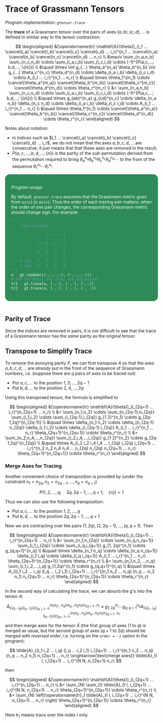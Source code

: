 <style>
    .remark {
        border-radius: 15px;
        padding: 20px;
        background-color: SeaGreen;
        color: White;
    }
    .result {
        border-radius: 15px;
        padding: 20px;
        background-color: FireBrick;
        color: White;
    }
</style>

# Trace of Grassmann Tensors

*Program implementation: `gtensor.trace`*

The **trace** of a Grassmann tensor over the pairs of axes $(a,b), (c,d), ...$ is defined in similar way to the tensor contraction: 

$$
\begin{aligned}
    &[\operatorname{tr} \mathbf{A}(\theta)]_{i_1 ... \cancel{i_a} \cancel{i_b} \cancel{i_c} \cancel{i_d} ... i_r}^{n_1 ... \cancel{n_a} \cancel{n_b} \cancel{n_c} \cancel{n_d} ... n_r} 
    \\
    &\equiv \sum_{n_a,n_b} \sum_{n_c,n_d} \cdots \sum_{i_a,i_b} \sum_{i_c,i_d} \cdots
    (-1)^{P(a,c,...; b,d,...; \{n\})}
    \\ &\quad \times
    \int g_{...} \theta_a^{n_a} \theta_b^{n_b}
    \int g_{...} \theta_c^{n_c} \theta_d^{n_d} \cdots
    \delta_{i_a i_b} \delta_{i_c i_d} \cdots
    A_{i_1 ... i_r}^{n_1 ... n_r} 
    \\ &\quad \times
    \theta_1^{m_1} \cdots \cancel{\theta_a^{m_a}} \cancel{\theta_b^{m_b}} \cancel{\theta_c^{m_c}} \cancel{\theta_d^{m_d}} \cdots \theta_r^{m_r} 
    \\
    &= \sum_{n_a,n_b} \sum_{n_c,n_d} \cdots \sum_{i_a,i_b} \sum_{i_c,i_d} \cdots
    (-1)^{P(a,c,...; b,d,...; \{n\})}
    \\ &\quad \times
    g_{ab}^{n_a} g_{cd}^{n_c} \cdots
    \delta_{n_a n_b} \delta_{n_c n_d} \cdots
    \delta_{i_a i_b} \delta_{i_c i_d} \cdots
    A_{i_1 ... i_r}^{n_1 ... n_r} 
    \\ &\quad \times
    \theta_1^{n_1} \cdots \cancel{\theta_a^{n_a}} \cancel{\theta_b^{n_b}} \cancel{\theta_c^{n_c}} \cancel{\theta_d^{n_d}} \cdots \theta_r^{n_r} 
\end{aligned}
$$

Notes about notation: 

- in indices such as $i_1 ... \cancel{i_a} \cancel{i_b} \cancel{i_c} \cancel{i_d} ... i_r$, we do *not* mean that the axes $a,b,c,d,...$ are consecutive; it just means that that these axes are *removed* in the result;
- $P(a,c,...; b,d,...; \{n\})$ is the parity of the *sub*-permutation derived from the permutation required to bring $\theta_a^{n_a} \theta_b^{n_b} \theta_c^{n_c} \theta_d^{n_d} \cdots$ to the front of the sequence $\theta_1^{n_1} \cdots \theta_r^{n_r}$.

<div class="remark">

*Program usage*: 

By default, `gtensor.trace` assumes that the Grassmann metric goes from `axis1` to `axis2`. Thus the order of each tracing pair matters; when the order of one pair changes, the corresponding Grassmann metric should change sign. For example:

```python
"""
    trace example

                |-→---→-|
                |       |
            |-→-|-→-|   |
            ↑___↑___↓___↓
            0   1   2   3

    0 dim   3   5   3   5
    1 dim   4   3   4   3
"""
a = gt.random(((3,5,3,5), (4,3,4,3)))
# the following two lines are equivalent
tr1 = gt.trace(a, (0,1), (2,3), (1,1))
tr2 = gt.trace(a, (0,3), (2,1), (1,-1))
```

</div><br>

## Parity of Trace

Since the indices are removed in pairs, it is not difficult to see that the trace of a Grassmann tensor has the *same* parity as the  original tensor. 

## Transpose to Simplify Trace

To remove the annoying parity $P$, we can first transpose $A$ so that the axes $a,b,c,d,...$ are *already* put in the front of the sequence of Grassmann numbers, i.e. (suppose there are $q$ pairs of axes to be traced out)

- Put $a,c,...$ to the position $1, 3, ..., 2q-1$ 
- Put $b,d,...$ to the position $2, 4, ..., 2q$

Using this transposed tensor, the formula is simplified to

$$
\begin{aligned}
    &[\operatorname{tr} \mathbf{A}(\theta)]_{i_{2q+1} ... i_r}^{n_{2q+1} ... n_r} 
    \\
    &= \sum_{n_1,n_2} \cdots \sum_{n_{2q-1},n_{2q}} 
    \sum_{i_1,i_2} \cdots \sum_{i_{2q-1},i_{2q}}
    g_{1 2}^{n_1} \cdots g_{2q-1,2q}^{n_{2q-1}}
    \\ &\quad \times
    \delta_{n_1 n_2} \cdots \delta_{n_{2q-1} n_{2q}}
    \delta_{i_1 i_2} \cdots \delta_{i_{2q-1} i_{2q}}
    A_{i_1 ... i_r}^{n_1 ... n_r} 
    \theta_{2q+1}^{n_{2q+1}} \cdots \theta_r^{n_r} 
    \\
    &= \sum_{n_2,n_4,...,n_{2q}} 
    \sum_{i_2,i_4,...,i_{2q}}
    g_{1 2}^{n_2} \cdots g_{2q-1,2q}^{n_{2q}}
    \\ &\quad \times
    A_{i_2 i_2 i_4 i_4 ... i_{2q} i_{2q} i_{2q+1} ... i_r}^{n_2 n_2 n_4 n_4 ... n_{2q} n_{2q} n_{2q+1} ... n_r} 
    \theta_{2q+1}^{n_{2q+1}} \cdots \theta_r^{n_r} 
\end{aligned}
$$

### Merge Axes for Tracing

Another convenient choice of transposition is provided by (under the constraint $n_1 = n_{2q}, n_2 = n_{2q-1}, ..., n_q = n_{q+1}$)

$$
P(1,2,...,q; \quad 2q,2q-1,...,q+1;\quad \{n\}) = 1
$$

Thus we can also use the following transposition:

- Put $a,c,...$ to the position $1, 2, ..., q$ 
- Put $b,d,...$ to the position $2q, 2q-1, ..., q+1$

Now we are contracting over the pairs $(1,2q), (2,2q-1), ..., (q,q+1)$. Then

$$
\begin{aligned}
    &[\operatorname{tr} \mathbf{A}(\theta)]_{i_{2q+1} ... i_r}^{n_{2q+1} ... n_r} 
    \\
    &= \sum_{n_1,n_{2q}} \cdots \sum_{n_q,n_{q+1}} 
    \sum_{i_1,i_{2q}} \cdots \sum_{i_q,i_{q+1}}
    g_{1, 2q}^{n_1} \cdots g_{q,q+1}^{n_q}
    \\ &\quad \times
    \delta_{n_1 n_q} \cdots \delta_{n_q n_{q+1}}
    \delta_{i_1 i_q} \cdots \delta_{i_q i_{q+1}}
    A_{i_1 ... i_r}^{n_1 ... n_r} 
    \theta_{2q+1}^{n_{2q+1}} \cdots \theta_r^{n_r} 
    \\
    &= \sum_{n_1,n_2,...,n_q} \sum_{i_1,i_2,...,i_q}
    g_{1,2q}^{n_1} \cdots g_{q,q+1}^{n_q}
    \\ &\quad \times
    A_{(i_1 i_2 ... i_q) (i_q ... i_2 i_1) i_{2q+1} ... i_r}^{(n_1 n_2 ... n_q) (n_q ... n_2 n_1) n_{2q+1} ... n_r} 
    \theta_{2q+1}^{n_{2q+1}} \cdots \theta_r^{n_r} 
\end{aligned}
$$

In the second way of calculating the trace, we can absorb the $g$'s into the tensor $A$:

$$
\tilde{A}_{(i_1 i_2 ... i_q) (i_q ... i_2 i_1) i_{2q+1} ... i_r}^{(n_1 n_2 ... n_q) (n_q ... n_2 n_1) n_{2q+1} ... n_r} 
\equiv
g_{1,2q}^{n_1} \cdots g_{q,q+1}^{n_q}
    A_{(i_1 i_2 ... i_q) (i_q ... i_2 i_1) i_{2q+1} ... i_r}^{(n_1 n_2 ... n_q) (n_q ... n_2 n_1) n_{2q+1} ... n_r} 
$$

and then merge axes for the tensor $\tilde{A}$ (the first group of axes ($1$ to $q$) is merged as usual, but the second group of axes ($q+1$ to $2q$) should be merged with *reversed order*, i.e. turning on the `order = -1` option in the program):

$$
\tilde{A}_{(i_1 i_2 ... i_q) (i_q ... i_2 i_1) i_{2q+1} ... i_r}^{(n_1 n_2 ... n_q) (n_q ... n_2 n_1) n_{2q+1} ... n_r} 
\xrightarrow{\text{merge axes}}
\tilde{A}_{I I, i_{2q+1} ... i_r}^{N N, n_{2q+1} n_r}
$$

then

$$
\begin{aligned}
    &[\operatorname{tr} \mathbf{A}(\theta)]_{i_{2q+1} ... i_r}^{n_{2q+1} ... n_r} 
    \\
    &= \sum_{N} \sum_{I}
    \tilde{A}_{I I, i_{2q+1} ... i_r}^{N N, n_{2q+1} ... n_r} 
    \theta_{2q+1}^{n_{2q+1}} \cdots \theta_r^{n_r} 
    \\
    &= \sum_{N} \left(\operatorname{tr}_I 
    \tilde{A}_{I I, i_{2q+1} ... i_r}^{N N, n_{2q+1} ... n_r} \right)
    \theta_{2q+1}^{n_{2q+1}} \cdots \theta_r^{n_r} 
\end{aligned}
$$

Here $\operatorname{tr}_I$ means trace over the index $I$ only.